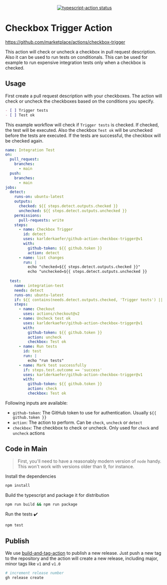 <p align="center">
  <a href="https://github.com/karlderkaefer/github-action-checkbox-trigger/actions"><img alt="typescript-action status" src="https://github.com/karlderkaefer/github-action-checkbox-trigger/workflows/build-test/badge.svg"></a>
</p>

# Checkbox Trigger Action

https://github.com/marketplace/actions/checkbox-trigger

This action will check or uncheck a checkbox in pull request description. Also it can be used to run tests on conditionals. This can be used for example to run expensive integration tests only when a checkbox is checked.

## Usage

First create a pull request description with your checkboxes. The action will check or uncheck the checkboxes based on the conditions you specify.

```md
- [ ] Trigger tests
- [ ] Test ok
```

This example workflow will check if `Trigger tests` is checked. If checked, the test will be executed.
Also the checkbox `Test ok` will be unchecked before the tests are executed. If the tests are successful, the checkbox will be checked again.

```yaml
name: Integration Test
on:
  pull_request:
    branches:
      - main
  push:
    branches:
      - main
jobs:
  detect:
    runs-on: ubuntu-latest
    outputs:
      checked: ${{ steps.detect.outputs.checked }}
      unchecked: ${{ steps.detect.outputs.unchecked }}
    permissions:
      pull-requests: write
    steps:
      - name: Checkbox Trigger
        id: detect
        uses: karlderkaefer/github-action-checkbox-trigger@v1
        with:
          github-token: ${{ github.token }}
          action: detect
      - name: list changes
        run: |
          echo "checked=${{ steps.detect.outputs.checked }}"
          echo "unchecked=${{ steps.detect.outputs.unchecked }}
  
  test:
    name: integration-test
    needs: detect
    runs-on: ubuntu-latest
    if: ${{ contains(needs.detect.outputs.checked, 'Trigger tests') || github.ref == 'refs/heads/main' }}
    steps:
      - name: Checkout
        uses: actions/checkout@v2
      - name: Uncheck test ok
        uses: karlderkaefer/github-action-checkbox-trigger@v1
        with:
          github-token: ${{ github.token }}
          action: uncheck
          checkbox: Test ok
      - name: Run tests
        id: test
        run: |
          echo "run tests"
      - name: Mark test successfully
        if: steps.test.outcome == 'success'
        uses: karlderkaefer/github-action-checkbox-trigger@v1
        with:
          github-token: ${{ github.token }}
          action: check
          checkbox: Test ok
```

Following inputs are available:

- `github-token`: The GitHub token to use for authentication. Usually `${{ github.token }}`
- `action`: The action to perform. Can be `check`, `uncheck` or `detect`
- `checkbox`: The checkbox to check or uncheck. Only used for `check` and `uncheck` actions

## Code in Main

> First, you'll need to have a reasonably modern version of `node` handy. This won't work with versions older than 9, for instance.

Install the dependencies  

```bash
npm install
```

Build the typescript and package it for distribution

```bash
npm run build && npm run package
```

Run the tests :heavy_check_mark:  

```bash
npm test
```

## Publish

We use [build-and-tag-action](https://github.com/JasonEtco/build-and-tag-action) to publish a new release. Just push a new tag to the repository and the action will create a new release, including major, minor tags like `v1` and `v1.0`

```bash
# increment release number
gh release create
```
